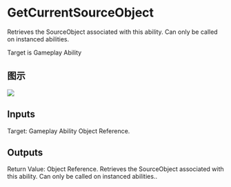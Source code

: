 # GetCurrentSourceObject

Retrieves the SourceObject associated with this ability. Can only be called on instanced abilities.

Target is Gameplay Ability

## 图示

![]($-20221218-17320979.png)

## Inputs

Target: Gameplay Ability Object Reference.  

## Outputs

Return Value: Object Reference. Retrieves the SourceObject associated with this ability. Can only be called on instanced abilities..

